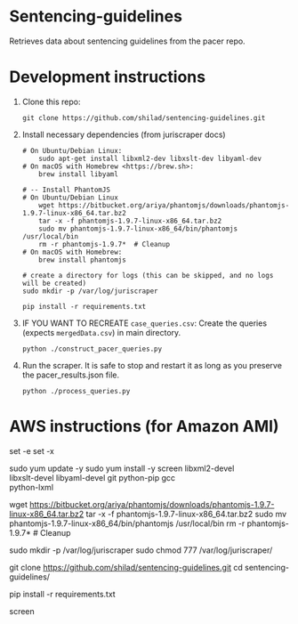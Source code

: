 # Sentencing-guidelines
Retrieves data about sentencing guidelines from the pacer repo.

# Development instructions


1. Clone this repo:

    ```
    git clone https://github.com/shilad/sentencing-guidelines.git
    ```
 
2. Install necessary dependencies (from juriscraper docs)

    ```
    # On Ubuntu/Debian Linux:
        sudo apt-get install libxml2-dev libxslt-dev libyaml-dev
    # On macOS with Homebrew <https://brew.sh>:
        brew install libyaml
    
    # -- Install PhantomJS
    # On Ubuntu/Debian Linux
        wget https://bitbucket.org/ariya/phantomjs/downloads/phantomjs-1.9.7-linux-x86_64.tar.bz2
        tar -x -f phantomjs-1.9.7-linux-x86_64.tar.bz2
        sudo mv phantomjs-1.9.7-linux-x86_64/bin/phantomjs /usr/local/bin
        rm -r phantomjs-1.9.7*  # Cleanup
    # On macOS with Homebrew:
        brew install phantomjs
    
    # create a directory for logs (this can be skipped, and no logs will be created)
    sudo mkdir -p /var/log/juriscraper

    pip install -r requirements.txt
    ```

3. IF YOU WANT TO RECREATE `case_queries.csv`: Create the queries (expects `mergedData.csv`) in main directory.

    ```
   python ./construct_pacer_queries.py
    ```

4. Run the scraper. It is safe to stop and restart it as long as you preserve the pacer_results.json file.

    ```
   python ./process_queries.py
    ```

# AWS instructions (for Amazon AMI)


set -e
set -x

sudo yum update -y
sudo yum install -y screen libxml2-devel \
     libxslt-devel libyaml-devel git python-pip gcc \
     python-lxml

wget https://bitbucket.org/ariya/phantomjs/downloads/phantomjs-1.9.7-linux-x86_64.tar.bz2
tar -x -f phantomjs-1.9.7-linux-x86_64.tar.bz2
sudo mv phantomjs-1.9.7-linux-x86_64/bin/phantomjs /usr/local/bin
rm -r phantomjs-1.9.7*  # Cleanup

sudo mkdir -p /var/log/juriscraper
sudo chmod 777 /var/log/juriscraper/


git clone https://github.com/shilad/sentencing-guidelines.git
cd sentencing-guidelines/

pip install -r requirements.txt

screen

